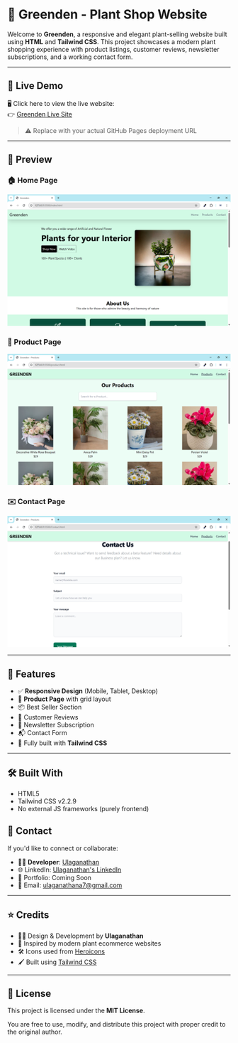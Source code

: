 # 🌿 Greenden - Plant Shop Website

Welcome to **Greenden**, a responsive and elegant plant-selling website built using **HTML** and **Tailwind CSS**. This project showcases a modern plant shopping experience with product listings, customer reviews, newsletter subscriptions, and a working contact form.

---

## 🔗 Live Demo

🖥️ Click here to view the live website:  
👉 [Greenden Live Site](https://your-github-username.github.io/greenden/)

> ⚠️ Replace with your actual GitHub Pages deployment URL

---

## 📸 Preview

### 🏠 Home Page
![Home Page](./images/Screenshot/Screenshot_Home.png)

### 🛒 Product Page
![Product Page](./images/Screenshot/Screenshot_Product.png)

### ✉️ Contact Page
![Contact Page](./images/Screenshot/Screenshot_Contact.png)

---


## 🚀 Features

- ✅ **Responsive Design** (Mobile, Tablet, Desktop)
- 🛒 **Product Page** with grid layout
- 📦 Best Seller Section
- 🌟 Customer Reviews
- 📨 Newsletter Subscription
- 📬 Contact Form
- 🧠 Fully built with **Tailwind CSS**

---

## 🛠️ Built With

- HTML5
- Tailwind CSS v2.2.9
- No external JS frameworks (purely frontend)

## 📧 Contact

If you'd like to connect or collaborate:

- 👨‍💻 **Developer**: [Ulaganathan](mailto:ulaganathana7@gmail.com.com)
- 🌐 LinkedIn: [Ulaganathan's LinkedIn](https://www.linkedin.com/in/ulaga-nathan-dev/)
- 💼 Portfolio: Coming Soon
- 📩 Email: ulaganathana7@gmail.com

---

## ⭐ Credits

- 👨‍🎨 Design & Development by **Ulaganathan**
- 🌿 Inspired by modern plant ecommerce websites
- 🛠 Icons used from [Heroicons](https://heroicons.com/)
- 🖌 Built using [Tailwind CSS](https://tailwindcss.com/)

---

## 📜 License

This project is licensed under the **MIT License**.

You are free to use, modify, and distribute this project with proper credit to the original author.

